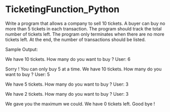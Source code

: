 # TicketingFunction_Python
Write a program that allows a company to sell 10 tickets. A buyer can buy no more than 5 tickets in each transaction. The program should track the total number of tickets left. The program only terminates when there are no more tickets left. At the end, the number of transactions should be listed. 


Sample Output:

We have 10 tickets. How many do you want to buy ? 
User: 6

Sorry ! You can only buy 5 at a time. 
We have 10 tickets. How many do you want to buy ? 
User: 5

We have 5 tickets. How many do you want to buy ?
User: 3

We have 2 tickets. How many do you want to buy ? 
User: 3

We gave you the maximum we could. 
We have 0 tickets left. Good bye !

